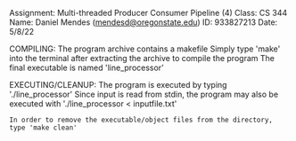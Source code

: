 Assignment: Multi-threaded Producer Consumer Pipeline (4)
Class: CS 344
Name: Daniel Mendes (mendesd@oregonstate.edu)
ID: 933827213
Date: 5/8/22

COMPILING:
	The program archive contains a makefile
	Simply type 'make' into the terminal after extracting the archive to compile the program
	The final executable is named 'line_processor'

EXECUTING/CLEANUP:
	The program is executed by typing './line_processor'
	Since input is read from stdin, the program may also be executed with './line_processor < inputfile.txt' 

	In order to remove the executable/object files from the directory, type 'make clean'
